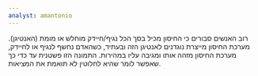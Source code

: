 ```yaml
---
analyst: amantonio
---
```


רוב האנשים סבורים כי החיסון מכיל בסך הכל נגיף/חיידק מוחלש או מומת (האנטיגן). מערכת החיסון מייצרת נוגדנים לאנטיגן הזה ובעתיד, כשהאדם נחשף לנגיף או לחיידק, מערכת החיסון מזהה אותו ומגיבה עליו במהירות.
התמונה הזו פשטנית עד כדי כך שאפשר לומר שהיא לחלוטין לא תואמת את המציאות.
